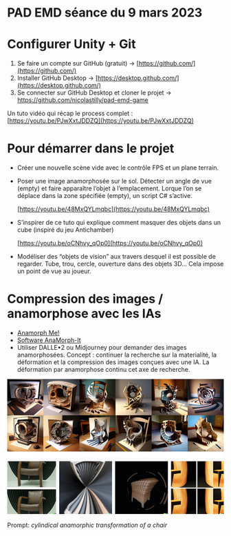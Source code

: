 # PAD EMD séance du 9 mars 2023

# Configurer Unity + Git

1. Se faire un compte sur GitHub (gratuit) → [https://github.com/](https://github.com/)
2. Installer GitHub Desktop → [https://desktop.github.com/](https://desktop.github.com/)
3. Se connecter sur GitHub Desktop et cloner le projet → https://github.com/nicolastilly/pad-emd-game

Un tuto vidéo qui récap le process complet : [https://youtu.be/PJwXxtJDDZQ](https://youtu.be/PJwXxtJDDZQ)

# Pour démarrer dans le projet

- Créer une nouvelle scène vide avec le contrôle FPS et un plane terrain.

- Poser une image anamorphosée sur le sol. Détecter un angle de vue (empty) et faire apparaître l’objet à l’emplacement. Lorque l’on se déplace dans la zone spécifiée (empty), un script C# s’active.

    [https://youtu.be/48MxQYLmqbc](https://youtu.be/48MxQYLmqbc)

- S’inspirer de ce tuto qui explique comment masquer des objets dans un cube (inspiré du jeu Antichamber)

    [https://youtu.be/oCNhvy_qOp0](https://youtu.be/oCNhvy_qOp0)

- Modéliser des “objets de vision” aux travers desquel il est possible de regarder. Tube, trou, cercle, ouverture dans des objets 3D… Cela impose un point de vue au joueur.

# Compression des images / anamorphose avec les IAs

- [Anamorph Me!](https://www.anamorphosis.com/software.html)
- [Software AnaMorph-It](https://www.anamorphosen.ch/en/software/)
- Utiliser DALLE•2 ou Midjourney pour demander des images anamorphosées. Concept : continuer la recherche sur la materialité, la déformation et la compression des images conçues avec une IA. La déformation par anamorphose continu cet axe de recherche.

![](exemples-prompts.png)

Prompt: *cylindical anamorphic transformation of a chair*